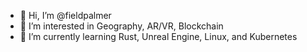 - 👋 Hi, I’m @fieldpalmer
- 👀 I’m interested in Geography, AR/VR, Blockchain
- 🌱 I’m currently learning Rust, Unreal Engine, Linux, and Kubernetes

<!---
fieldpalmer/fieldpalmer is a ✨ special ✨ repository because its `README.md` (this file) appears on your GitHub profile.
You can click the Preview link to take a look at your changes.
--->
